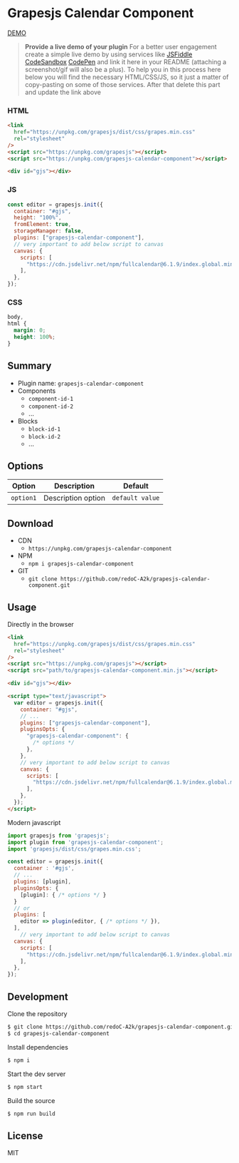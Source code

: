 # Grapesjs Calendar Component

[DEMO](##)

> **Provide a live demo of your plugin**
> For a better user engagement create a simple live demo by using services like [JSFiddle](https://jsfiddle.net) [CodeSandbox](https://codesandbox.io) [CodePen](https://codepen.io) and link it here in your README (attaching a screenshot/gif will also be a plus).
> To help you in this process here below you will find the necessary HTML/CSS/JS, so it just a matter of copy-pasting on some of those services. After that delete this part and update the link above

### HTML

```html
<link
  href="https://unpkg.com/grapesjs/dist/css/grapes.min.css"
  rel="stylesheet"
/>
<script src="https://unpkg.com/grapesjs"></script>
<script src="https://unpkg.com/grapesjs-calendar-component"></script>

<div id="gjs"></div>
```

### JS

```js
const editor = grapesjs.init({
  container: "#gjs",
  height: "100%",
  fromElement: true,
  storageManager: false,
  plugins: ["grapesjs-calendar-component"],
  // very important to add below script to canvas
  canvas: {
    scripts: [
      "https://cdn.jsdelivr.net/npm/fullcalendar@6.1.9/index.global.min.js",
    ],
  },
});
```

### CSS

```css
body,
html {
  margin: 0;
  height: 100%;
}
```

## Summary

- Plugin name: `grapesjs-calendar-component`
- Components
  - `component-id-1`
  - `component-id-2`
  - ...
- Blocks
  - `block-id-1`
  - `block-id-2`
  - ...

## Options

| Option    | Description        | Default         |
| --------- | ------------------ | --------------- |
| `option1` | Description option | `default value` |

## Download

- CDN
  - `https://unpkg.com/grapesjs-calendar-component`
- NPM
  - `npm i grapesjs-calendar-component`
- GIT
  - `git clone https://github.com/redoC-A2k/grapesjs-calendar-component.git`

## Usage

Directly in the browser

```html
<link
  href="https://unpkg.com/grapesjs/dist/css/grapes.min.css"
  rel="stylesheet"
/>
<script src="https://unpkg.com/grapesjs"></script>
<script src="path/to/grapesjs-calendar-component.min.js"></script>

<div id="gjs"></div>

<script type="text/javascript">
  var editor = grapesjs.init({
    container: "#gjs",
    // ...
    plugins: ["grapesjs-calendar-component"],
    pluginsOpts: {
      "grapesjs-calendar-component": {
        /* options */
      },
    },
    // very important to add below script to canvas
    canvas: {
      scripts: [
        "https://cdn.jsdelivr.net/npm/fullcalendar@6.1.9/index.global.min.js",
      ],
    },
  });
</script>
```

Modern javascript

```js
import grapesjs from 'grapesjs';
import plugin from 'grapesjs-calendar-component';
import 'grapesjs/dist/css/grapes.min.css';

const editor = grapesjs.init({
  container : '#gjs',
  // ...
  plugins: [plugin],
  pluginsOpts: {
    [plugin]: { /* options */ }
  }
  // or
  plugins: [
    editor => plugin(editor, { /* options */ }),
  ],
    // very important to add below script to canvas
  canvas: {
    scripts: [
      "https://cdn.jsdelivr.net/npm/fullcalendar@6.1.9/index.global.min.js",
    ],
  },
});
```

## Development

Clone the repository

```sh
$ git clone https://github.com/redoC-A2k/grapesjs-calendar-component.git
$ cd grapesjs-calendar-component
```

Install dependencies

```sh
$ npm i
```

Start the dev server

```sh
$ npm start
```

Build the source

```sh
$ npm run build
```

## License

MIT
